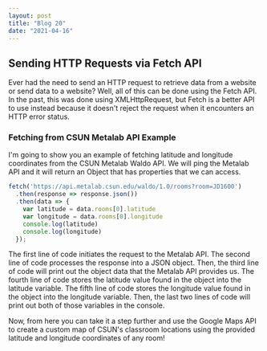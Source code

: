 ```yaml
---
layout: post
title: "Blog 20"
date: "2021-04-16"
---
```


## Sending HTTP Requests via Fetch API
Ever had the need to send an HTTP request to retrieve data from a website or send data to a website? Well, all of this can be done using the Fetch API. In the past, this was done using XMLHttpRequest, but Fetch is a better API to use instead because it doesn't reject the request when it encounters an HTTP error status.

### Fetching from CSUN Metalab API Example
I'm going to show you an example of fetching latitude and longitude coordinates  from the CSUN Metalab Waldo API. We will ping the Metalab API and it will return an Object that has properties that we can access.

```js
fetch('https://api.metalab.csun.edu/waldo/1.0/rooms?room=JD1600')
  .then(response => response.json())
  .then(data => {
    var latitude = data.rooms[0].latitude
    var longitude = data.rooms[0].longitude
    console.log(latitude)
    console.log(longitude)
  });
```
The first line of code initiates the request to the Metalab API. The second line of code processes the response into a JSON object. Then, the third line of code will print out the object data that the Metalab API provides us. The fourth line of code stores the latitude value found in the object into the latitude variable. The fifth line of code stores the longitude value found in the object into the longitude variable. Then, the last two lines of code will print out both of those variables in the console.

Now, from here you can take it a step further and use the Google Maps API to create a custom map of CSUN's classroom locations using the provided latitude and longitude coordinates of any room!
